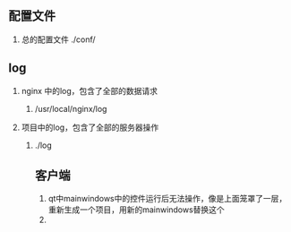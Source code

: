 ## 配置文件

1. 总的配置文件 ./conf/

## log

1. nginx 中的log，包含了全部的数据请求
    1. /usr/local/nginx/log
    
2. 项目中的log，包含了全部的服务器操作
    1. ./log
    
        ## 客户端
    
        1. qt中mainwindows中的控件运行后无法操作，像是上面笼罩了一层，重新生成一个项目，用新的mainwindows替换这个
        2. 